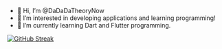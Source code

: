 - 👋 Hi, I’m @DaDaDaTheoryNow
- 👀 I’m interested in developing applications and learning programming!
- 🌱 I’m currently learning Dart and Flutter programming.

[![GitHub Streak](http://github-readme-streak-stats.herokuapp.com?user=your-github-username&theme=dark&background=000000)](https://git.io/streak-stats)
